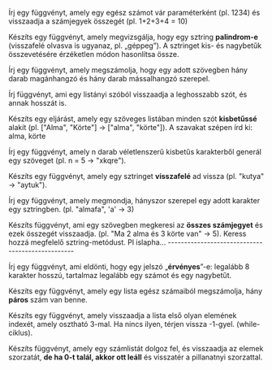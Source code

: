 Írj egy függvényt, amely egy egész számot vár paraméterként (pl. 1234) és visszaadja a számjegyek összegét (pl. 1+2+3+4 = 10)
 
Készíts egy függvényt, amely megvizsgálja, hogy egy sztring **palindrom-e** (visszafelé olvasva is ugyanaz, pl. „géppeg”). A sztringet kis- és nagybetűk összevetésére érzéketlen módon hasonlítsa össze.

Írj egy függvényt, amely megszámolja, hogy egy adott szövegben hány darab magánhangzó és hány darab mássalhangzó szerepel.

Írj függvényt, ami egy listányi szóból visszaadja a leghosszabb szót, és annak hosszát is.

Készíts egy eljárást, amely egy szöveges listában minden szót **kisbetűssé** alakít (pl. \["Alma", "Körte"] → \["alma", "körte"]). A szavakat szépen írd ki: alma, körte

Írj egy függvényt, amely n darab véletlenszerű kisbetűs karakterből generál egy szöveget (pl. n = 5 → "xkqre").

Készíts egy függvényt, amely egy sztringet **visszafelé** ad vissza (pl. "kutya" → "aytuk").

Írj egy függvényt, amely megmondja, hányszor szerepel egy adott karakter egy sztringben. (pl. "almafa", 'a' → 3)

Készíts függvényt, ami egy szövegben megkeresi az **összes számjegyet** és ezek összegét visszaadja. (pl. "Ma 2 alma és 3 körte van" → 5). Keress hozzá megfelelő sztring-metódust. Pl islapha... -------------------------------------------------

Írj egy függvényt, ami eldönti, hogy egy jelszó „**érvényes**”-e: legalább 8 karakter hosszú, tartalmaz legalább egy számot és egy nagybetűt.

Készíts egy függvényt, amely egy lista egész számaiból megszámolja, hány **páros** szám van benne.

Készíts egy függvényt, amely  visszaadja a lista első olyan elemének indexét, amely osztható 3-mal. Ha nincs ilyen, térjen vissza -1-gyel. (while-ciklus).

Készíts függvényt, amely egy számlistát dolgoz fel, és visszaadja az elemek szorzatát, **de ha 0-t talál, akkor ott leáll** és visszatér a pillanatnyi szorzattal.